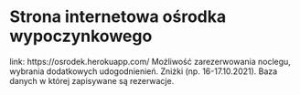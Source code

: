 <h1>Strona internetowa ośrodka wypoczynkowego</h1>
link: https://osrodek.herokuapp.com/
Możliwość zarezerwowania noclegu, wybrania dodatkowych udogodnienień.
Zniżki (np. 16-17.10.2021).
Baza danych w której zapisywane są rezerwacje.
